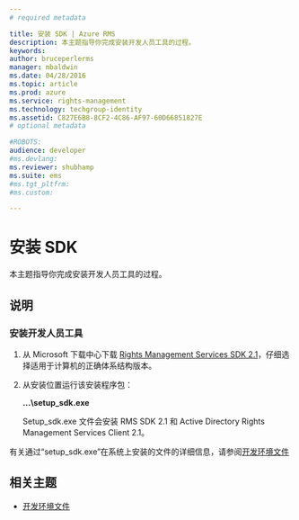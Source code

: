 ```yaml
---
# required metadata

title: 安装 SDK | Azure RMS
description: 本主题指导你完成安装开发人员工具的过程。
keywords:
author: bruceperlerms
manager: mbaldwin
ms.date: 04/28/2016
ms.topic: article
ms.prod: azure
ms.service: rights-management
ms.technology: techgroup-identity
ms.assetid: C827E6B8-8CF2-4C86-AF97-60D66851827E
# optional metadata

#ROBOTS:
audience: developer
#ms.devlang:
ms.reviewer: shubhamp
ms.suite: ems
#ms.tgt_pltfrm:
#ms.custom:

---
```


# 安装 SDK

本主题指导你完成安装开发人员工具的过程。

## 说明

### 安装开发人员工具

1.  从 Microsoft 下载中心下载 [Rights Management Services SDK 2.1](http://www.microsoft.com/en-us/download/details.aspx?id=38397)，仔细选择适用于计算机的正确体系结构版本。
2.  从安装位置运行该安装程序包：

    **...\\setup\_sdk.exe**

    Setup\_sdk.exe 文件会安装 RMS SDK 2.1 和 Active Directory Rights Management Services Client 2.1。

有关通过“setup\_sdk.exe”在系统上安装的文件的详细信息，请参阅[开发环境文件](sdk-elements.md)

## 相关主题

* [开发环境文件](sdk-elements.md)
 

 


<!--HONumber=Jun16_HO2-->


